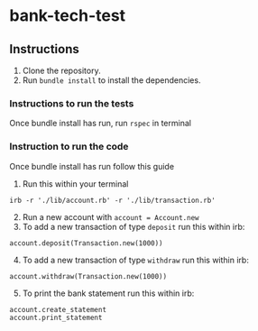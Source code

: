 # bank-tech-test

## Instructions

1. Clone the repository.
2. Run `bundle install` to install the dependencies.

### Instructions to run the tests

Once bundle install has run, run `rspec` in terminal

### Instruction to run the code

Once bundle install has run follow this guide

1. Run this within your terminal

```
irb -r './lib/account.rb' -r './lib/transaction.rb'
```
2. Run a new account with `account = Account.new`
3. To add a new transaction of type `deposit` run this within irb:
```
account.deposit(Transaction.new(1000))
```
4. To add a new transaction of type `withdraw` run this within irb:
```
account.withdraw(Transaction.new(1000))
```
5. To print the bank statement run this within irb:
```
account.create_statement
account.print_statement
```